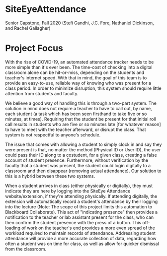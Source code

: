 # SiteEyeAttendance
Senior Capstone, Fall 2020 (Stefi Gandhi, J.C. Fore, Nathaniel Dickinson, and Rachel Gallagher)

# Project Focus
With the rise of COVID-19, an automated attendance tracker needs to be more
simple than it's ever been. The time-cost of checking into a digital classroom alone can
be hit-or-miss, depending on the students and teacher's internet speed. With that in
mind, the goal of this team is to provide an easy-to-use, reliable way of knowing who
was present for a class period. In order to minimize disruption, this system should
require little attention from students and faculty.

We believe a good way of handling this is through a two-part system. The
solution in mind does not require a teacher to have to call out, by name, each student
(a task which has been seen firsthand to take five or so minutes, at times). Requiring
that the student be present for that initial roll call results in students who are five or so
minutes late [for whatever reason] to have to meet with the teacher afterward, or disrupt
the class. That system is not respectful to anyone's schedule.

The issue that comes with allowing a student to simply clock in and say they
were present is that, no matter the method (Physical ID or User ID), the user could pass
their ID along to a costudent, for a given class, creating a false account of student
presence. Furthermore, without verification by the faculty that a student was present,
the student could login digitally to a classroom and then disappear (removing actual
attendance). Our solution to this is a hybrid between these two systems.

When a student arrives in class (either physically or digitally), they must indicate
they are here by logging into the SiteEye Attendance website/extension, if they're attending physically. If
attending digitally, the extension will automatically record a student's attendance by their logging
into the lecture (Note: The scope of this project limits this automation to Blackboard Collaborate). This act of "indicating presence" then provides a notification to the teacher
or lab assistant present for the class, who can then confirm the student presence with
the press of a button. This off-loading of work on the teacher's end provides a more
even spread of the workload required to maintain records of attendance. Addressing student attendance will provide a more accurate collection of data, regarding how often
a student was on time for class, as well as allow for quicker dismissal from the
classroom.
